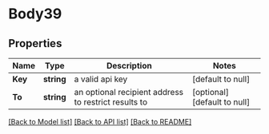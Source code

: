 # Body39

## Properties
Name | Type | Description | Notes
------------ | ------------- | ------------- | -------------
**Key** | **string** | a valid api key | [default to null]
**To** | **string** | an optional recipient address to restrict results to | [optional] [default to null]

[[Back to Model list]](../README.md#documentation-for-models) [[Back to API list]](../README.md#documentation-for-api-endpoints) [[Back to README]](../README.md)


